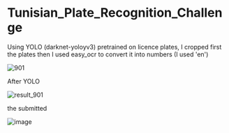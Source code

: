 # Tunisian_Plate_Recognition_Challenge
Using YOLO (darknet-yoloyv3) pretrained on licence plates, I cropped first the plates then I used easy_ocr to convert it into numbers (I used 'en')

![901](https://user-images.githubusercontent.com/103006899/234307396-49ab77b8-d0a0-4755-ae67-d7f9f15ce73d.jpg)

After YOLO


![result_901](https://user-images.githubusercontent.com/103006899/234307432-8354cc45-cb6e-42fb-86a9-03bff68c5b1f.png)

the submitted

![image](https://user-images.githubusercontent.com/103006899/234315601-92246fa9-e394-470e-89ed-8f17e404241f.png)

